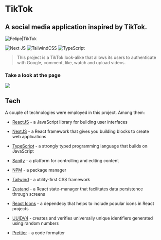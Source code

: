 # TikTok

## A social media application inspired by TikTok.

![Felipe|TikTok](https://img.shields.io/badge/FelipeMDantas-TikTok-pink)

<p>

![Next JS](https://img.shields.io/badge/Next-black?style=for-the-badge&logo=next.js&logoColor=white)
![TailwindCSS](https://img.shields.io/badge/tailwindcss-%2338B2AC.svg?style=for-the-badge&logo=tailwind-css&logoColor=white)
![TypeScript](https://img.shields.io/badge/typescript-%23007ACC.svg?style=for-the-badge&logo=typescript&logoColor=white)

> This project is a TikTok look-alike that allows its users to authenticate with Google, comment, like, watch and upload videos.

### Take a look at the page

<img src = images/page_gif.gif>

## Tech

A couple of technologies were employed in this project. Among them:

- [ReactJS] - a JavaScript library for building user interfaces
- [NextJS] - a React framework that gives you building blocks to create web applications
- [TypeScript] - a strongly typed programming language that builds on JavaScript
- [Sanity] - a platform for controlling and editing content
- [NPM] - a package manager
- [Tailwind] - a utility-first CSS framework
- [Zustand] - a React state-manager that facilitates data persistence through screens
- [React Icons] - a dependecy that helps to include popular icons in React projects
- [UUIDV4] - creates and verifies universally unique identifiers generated using random numbers
- [Prettier] - a code formatter

  [reactjs]: https://reactjs.org/
  [nextjs]: https://nextjs.org/
  [npm]: https://www.npmjs.com/
  [typescript]: https://www.typescriptlang.org/
  [sanity]: https://www.sanity.io/
  [tailwind]: https://tailwindcss.com/
  [zustand]: https://github.com/pmndrs/zustand
  [react icons]: https://react-icons.github.io/react-icons/
  [uuidv4]: https://github.com/thenativeweb/uuidv4
  [prettier]: https://prettier.io/
